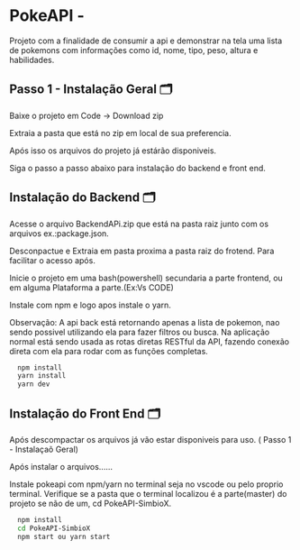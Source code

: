 
# PokeAPI -

Projeto com a finalidade de consumir a api e demonstrar na tela uma lista de
pokemons com informações como id, nome, tipo, peso, altura e habilidades.

## Passo 1 - Instalação Geral :card_index_dividers:

Baixe o projeto em Code -> Download zip

Extraia a pasta que está no zip em local de sua preferencia.

Após isso os arquivos do projeto já estárão disponiveis.

Siga o passo a passo abaixo para instalação do backend e front end.

## Instalação do Backend :card_index_dividers:

Acesse o arquivo BackendAPi.zip que está na pasta raiz junto com os arquivos
ex.:package.json.

Desconpactue e Extraia em pasta proxima a pasta raiz do frotend. Para facilitar
o acesso após.

Inicie o projeto em uma bash(powershell) secundaria a parte frontend, ou em
alguma Plataforma a parte.(Ex:Vs CODE)

Instale com npm e logo apos instale o yarn.

Observação: A api back está retornando apenas a lista de pokemon, nao sendo
possivel utilizando ela para fazer filtros ou busca. Na aplicação normal está
sendo usada as rotas diretas RESTful da API, fazendo conexão direta com ela para
rodar com as funções completas.

```bash
  npm install
  yarn install
  yarn dev
```

## Instalação do Front End :card_index_dividers:

Após descompactar os arquivos já vão estar disponiveis para uso. ( Passo 1 -
Instalaçaõ Geral)

Após instalar o arquivos......

Instale pokeapi com npm/yarn no terminal seja no vscode ou pelo proprio
terminal. Verifique se a pasta que o terminal localizou é a parte(master) do
projeto se não de um, cd PokeAPI-SimbioX.

```bash
  npm install
  cd PokeAPI-SimbioX
  npm start ou yarn start
```
